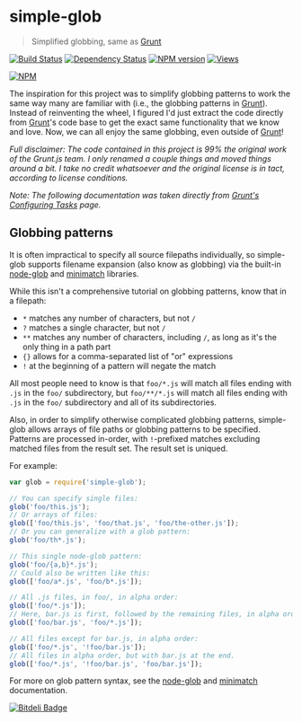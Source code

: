 # simple-glob

> Simplified globbing, same as [Grunt][]

[![Build Status][]](http://travis-ci.org/jedmao/simple-glob)
[![Dependency Status][]](https://gemnasium.com/jedmao/simple-glob)
[![NPM version][]](http://badge.fury.io/js/simple-glob)
[![Views][]](https://sourcegraph.com/github.com/jedmao/simple-glob)

[![NPM][]](https://nodei.co/npm/simple-glob/)

The inspiration for this project was to simplify globbing patterns to work the same way many are familiar with (i.e., the globbing patterns in [Grunt][]). Instead of reinventing the wheel, I figured I'd just extract the code directly from [Grunt][]'s code base to get the exact same functionality that we know and love. Now, we can all enjoy the same globbing, even outside of [Grunt][]!

<i>Full disclaimer: The code contained in this project is 99% the original work of the Grunt.js team. I only renamed a couple things and moved things around a bit. I take no credit whatsoever and the original license is in tact, according to license conditions.</i>

<i>Note: The following documentation was taken directly from [Grunt's Configuring Tasks][] page.</i>


## Globbing patterns

It is often impractical to specify all source filepaths individually, so simple-glob supports filename expansion (also know as globbing) via the built-in [node-glob][] and [minimatch][] libraries.

While this isn't a comprehensive tutorial on globbing patterns, know that in a filepath:

- `*` matches any number of characters, but not `/`
- `?` matches a single character, but not `/`
- `**` matches any number of characters, including `/`, as long as it's the only thing in a path part
- `{}` allows for a comma-separated list of "or" expressions
- `!` at the beginning of a pattern will negate the match

All most people need to know is that `foo/*.js` will match all files ending with `.js` in the `foo/` subdirectory, but `foo/**/*.js` will match all files ending with `.js` in the `foo/` subdirectory and all of its subdirectories.

Also, in order to simplify otherwise complicated globbing patterns, simple-glob allows arrays of file paths or globbing patterns to be specified. Patterns are processed in-order, with `!`-prefixed matches excluding matched files from the result set. The result set is uniqued.

For example:
```js
var glob = require('simple-glob');

// You can specify single files:
glob('foo/this.js');
// Or arrays of files:
glob(['foo/this.js', 'foo/that.js', 'foo/the-other.js']);
// Or you can generalize with a glob pattern:
glob('foo/th*.js');

// This single node-glob pattern:
glob('foo/{a,b}*.js');
// Could also be written like this:
glob(['foo/a*.js', 'foo/b*.js']);

// All .js files, in foo/, in alpha order:
glob(['foo/*.js']);
// Here, bar.js is first, followed by the remaining files, in alpha order:
glob(['foo/bar.js', 'foo/*.js']);

// All files except for bar.js, in alpha order:
glob(['foo/*.js', '!foo/bar.js']);
// All files in alpha order, but with bar.js at the end.
glob(['foo/*.js', '!foo/bar.js', 'foo/bar.js']);
```

For more on glob pattern syntax, see the [node-glob][] and [minimatch][] documentation.



[![Bitdeli Badge](https://d2weczhvl823v0.cloudfront.net/jedmao/simple-glob/trend.png)](https://bitdeli.com/free "Bitdeli Badge")


[Grunt]: http://gruntjs.com/
[Build Status]: https://secure.travis-ci.org/jedmao/simple-glob.png?branch=master
[Dependency Status]: https://gemnasium.com/jedmao/simple-glob.png
[NPM version]: https://badge.fury.io/js/simple-glob.png
[Views]: https://sourcegraph.com/api/repos/github.com/jedmao/simple-glob/counters/views-24h.png
[NPM]: https://nodei.co/npm/simple-glob.png?downloads=true
[Grunt's Configuring Tasks]: http://gruntjs.com/configuring-tasks
[node-glob]: https://github.com/isaacs/node-glob
[minimatch]: https://github.com/isaacs/minimatch
